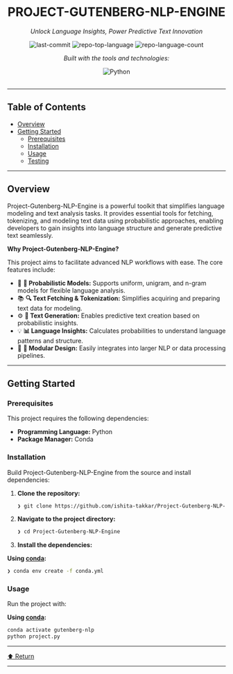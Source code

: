 <div id="top">

<!-- HEADER STYLE: CLASSIC -->
<div align="center">


# PROJECT-GUTENBERG-NLP-ENGINE

<em>Unlock Language Insights, Power Predictive Text Innovation</em>

<!-- BADGES -->
<img src="https://img.shields.io/github/last-commit/ishita-takkar/Project-Gutenberg-NLP-Engine?style=flat&logo=git&logoColor=white&color=0080ff" alt="last-commit">
<img src="https://img.shields.io/github/languages/top/ishita-takkar/Project-Gutenberg-NLP-Engine?style=flat&color=0080ff" alt="repo-top-language">
<img src="https://img.shields.io/github/languages/count/ishita-takkar/Project-Gutenberg-NLP-Engine?style=flat&color=0080ff" alt="repo-language-count">

<em>Built with the tools and technologies:</em>

<img src="https://img.shields.io/badge/Python-3776AB.svg?style=flat&logo=Python&logoColor=white" alt="Python">

</div>
<br>

---

## Table of Contents

- [Overview](#overview)
- [Getting Started](#getting-started)
    - [Prerequisites](#prerequisites)
    - [Installation](#installation)
    - [Usage](#usage)
    - [Testing](#testing)

---

## Overview

Project-Gutenberg-NLP-Engine is a powerful toolkit that simplifies language modeling and text analysis tasks. It provides essential tools for fetching, tokenizing, and modeling text data using probabilistic approaches, enabling developers to gain insights into language structure and generate predictive text seamlessly.

**Why Project-Gutenberg-NLP-Engine?**

This project aims to facilitate advanced NLP workflows with ease. The core features include:

- 🧩 **🧮 Probabilistic Models:** Supports uniform, unigram, and n-gram models for flexible language analysis.
- 📚 **🔍 Text Fetching & Tokenization:** Simplifies acquiring and preparing text data for modeling.
- ⚙️ **📝 Text Generation:** Enables predictive text creation based on probabilistic insights.
- 💡 **📊 Language Insights:** Calculates probabilities to understand language patterns and structure.
- 🚀 **🔧 Modular Design:** Easily integrates into larger NLP or data processing pipelines.

---

## Getting Started

### Prerequisites

This project requires the following dependencies:

- **Programming Language:** Python
- **Package Manager:** Conda

### Installation

Build Project-Gutenberg-NLP-Engine from the source and install dependencies:

1. **Clone the repository:**

    ```sh
    ❯ git clone https://github.com/ishita-takkar/Project-Gutenberg-NLP-Engine
    ```

2. **Navigate to the project directory:**

    ```sh
    ❯ cd Project-Gutenberg-NLP-Engine
    ```

3. **Install the dependencies:**

**Using [conda](https://docs.conda.io/):**

```sh
❯ conda env create -f conda.yml
```

### Usage

Run the project with:

**Using [conda](https://docs.conda.io/):**

```sh
conda activate gutenberg-nlp
python project.py
```
---

<div align="left"><a href="#top">⬆ Return</a></div>

---

